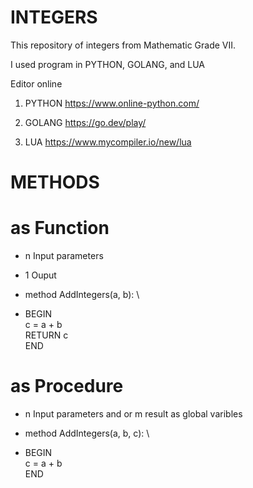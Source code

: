# INTEGERS

This repository of integers from Mathematic Grade VII.

I used program in PYTHON, GOLANG, and LUA

Editor online
1. PYTHON
https://www.online-python.com/

2. GOLANG
https://go.dev/play/

3. LUA
https://www.mycompiler.io/new/lua



# METHODS 
# as Function
- n Input parameters
- 1 Ouput

- method AddIntegers(a, b): \
- BEGIN \
    c = a + b \
    RETURN c \
  END 


# as Procedure
- n Input parameters and or m result as global varibles

- method AddIntegers(a, b, c): \
- BEGIN \
  c = a + b \
  END 

